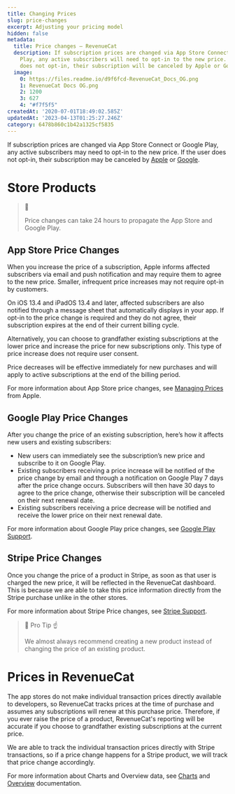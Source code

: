 ```yaml
---
title: Changing Prices
slug: price-changes
excerpt: Adjusting your pricing model
hidden: false
metadata:
  title: Price changes – RevenueCat
  description: If subscription prices are changed via App Store Connect or Google
    Play, any active subscribers will need to opt-in to the new price. If the user
    does not opt-in, their subscription will be canceled by Apple or Google.
  image:
    0: https://files.readme.io/d9f6fcd-RevenueCat_Docs_OG.png
    1: RevenueCat Docs OG.png
    2: 1200
    3: 627
    4: "#f7f5f5"
createdAt: '2020-07-01T18:49:02.585Z'
updatedAt: '2023-04-13T01:25:27.246Z'
category: 6478b860c1b42a1325cf5835
---
```

If subscription prices are changed via App Store Connect or Google Play, any active subscribers may need to opt-in to the new price. If the user does not opt-in, their subscription may be canceled by [Apple](https://help.apple.com/app-store-connect/#/devc9870599e) or [Google](https://support.google.com/googleplay/android-developer/answer/140504?hl=en).

# Store Products

> 🚧 
> 
> Price changes can take 24 hours to propagate the App Store and Google Play.

## App Store Price Changes

When you increase the price of a subscription, Apple informs affected subscribers via email and push notification and may require them to agree to the new price. Smaller, infrequent price increases may not require opt-in by customers.

On iOS 13.4 and iPadOS 13.4 and later, affected subscribers are also notified through a message sheet that automatically displays in your app.  If opt-in to the price change is required and they do not agree, their subscription expires at the end of their current billing cycle.

Alternatively, you can choose to grandfather existing subscriptions at the lower price and increase the price for new subscriptions only. This type of price increase does not require user consent.

Price decreases will be effective immediately for new purchases and will apply to active subscriptions at the end of the billing period.

For more information about App Store price changes, see [Managing Prices](https://developer.apple.com/app-store/subscriptions/#managing-prices-for-existing-subscribers) from Apple.

## Google Play Price Changes

After you change the price of an existing subscription, here’s how it affects new users and existing subscribers:

- New users can immediately see the subscription’s new price and subscribe to it on Google Play.
- Existing subscribers receiving a price increase will be notified of the price change by email and through a notification on Google Play 7 days after the price change occurs. Subscribers will then have 30 days to agree to the price change, otherwise their subscription will be canceled on their next renewal date.
- Existing subscribers receiving a price decrease will be notified and receive the lower price on their next renewal date.

For more information about Google Play price changes, see [Google Play Support](https://support.google.com/googleplay/android-developer/answer/140504?hl=en).

## Stripe Price Changes

Once you change the price of a product in Stripe, as soon as that user is charged the new price, it will be reflected in the RevenueCat dashboard. This is because we are able to take this price information directly from the Stripe purchase unlike in the other stores. 

For more information about Stripe Price changes, see [Stripe Support](https://stripe.com/docs/billing/subscriptions/change).

> 📘 Pro Tip ☝️
> 
> We almost always recommend creating a new product instead of changing the price of an existing product.

# Prices in RevenueCat

The app stores do not make individual transaction prices directly available to developers, so RevenueCat tracks prices at the time of purchase and assumes any subscriptions will renew at this purchase price. Therefore, if you ever raise the price of a product, RevenueCat's reporting will be accurate if you choose to grandfather existing subscriptions at the current price. 

We are able to track the individual transaction prices directly with Stripe transactions, so if a price change happens for a Stripe product, we will track that price change accordingly.

For more information about Charts and Overview data, see [Charts](https://docs.revenuecat.com/docs/charts) and [Overview](https://docs.revenuecat.com/docs/overview) documentation.